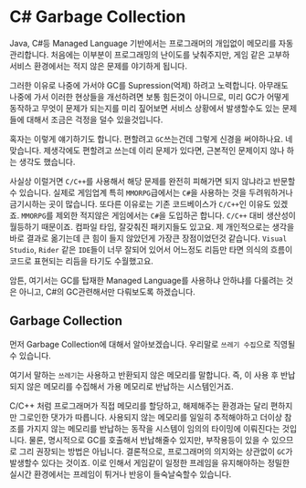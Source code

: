 # C# Garbage Collection

Java, C#등 Managed Language 기반에서는 프로그래머의 개입없이 메모리를 자동 관리합니다. 처음에는 이부분이 프로그래밍의 난이도를 낮춰주지만, 게임 같은 고부하 서비스 환경에서는 적지 않은 문제를 야기하게 됩니다.

그러한 이유로 나중에 가서야 GC를 Supression(억제) 하려고 노력합니다. 아무래도 나중에 가서 이러한 현상들을 개선하려면 보통 힘든것이 아니므로, 미리 GC가 어떻게 동작하고 무엇이 문제가 되는지를 미리 짚어보면 서비스 상황에서 발생할수도 있는 문제들에 대해서 조금은 걱정을 덜수 있을것입니다.

혹자는 이렇게 얘기하기도 합니다. 편할려고 `GC`쓰는건데 그렇게 신경을 써야하나요. 네 맞습니다. 제생각에도 편할려고 쓰는데 이리 문제가 있다면, 근본적인 문제이지 않나 하는 생각도 했습니다.

사실상 이럴거면 `C/C++`를 사용해서 해당 문제를 완전히 피해가면 되지 않냐라고 반문할수 있습니다. 실제로 게임업계 특히 `MMORPG`급에서는 `C#`을 사용하는 것을 두려워하거나 금기시하는 곳이 많습니다. 또다른 이유로는 기존 코드베이스가 `C/C++`인 이유도 있겠죠. `MMORPG`를 제외한 적지않은 게임에서는 `C#`을 도입하곤 합니다. `C/C++` 대비 생산성이 월등하기 때문이죠. 컴파일 타임, 잘갖춰진 패키지들도 있고요. 제 개인적으로는 생각을 바로 결과로 옮기는데 큰 힘이 들지 않았던게 가장큰 장점이었던것 같습니다. `Visual Studio`, `Rider` 같은 `IDE`들이 너무 잘되어 있어서 어느정도 리듬만 타면 의식의 흐름이 코드로 표현되는 리듬을 타기도 수월했고요.

암튼, 여기서는 GC를 탑재한 Managed Language를 사용하냐 안하냐를 다룰려는 것은 아니고, C#의 GC관련해서만 다뤄보도록 하겠습니다.

## Garbage Collection

 먼저 Garbage Collection에 대해서 알아보겠습니다. 우리말로 `쓰레기 수집`으로 직영될 수 있습니다.
 
 여기서 말하는 `쓰레기`는 사용하고 반환되지 않은 메모리를 말합니다. 즉, 이 사용 후 반납되지 않은 메모리를 수집해서 가용 메모리로 반납하는 시스템인거죠.

 C/C++ 처럼 프로그래머가 직접 메모리를 할당하고, 해제해주는 환경과는 달리 편하지만 그로인한 댓가가 따릅니다. 사용되지 않는 메모리를 일일히 추적해야하고 더이상 참조를 가지지 않는 메모리를 반납하는 동작을 시스템이 임의의 타이밍에 이뤄진다는 것입니다.
 물론, 명시적으로 GC를 호출해서 반납해줄수 있지만, 부작용등이 있을 수 있으므로 그리 권장되는 방법은 아닙니다.
 결론적으로, 프로그래머의 의지와는 상관없이 `GC`가 발생할수 있다는 것이죠. 이로 인해서 게임같이 일정한 프레임을 유지해야하는 정밀한 실시간 환경에서는 프레임이 튀거나 반응이 들숙날숙할수 있습니다.

